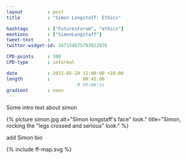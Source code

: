 ```yaml
---
layout         : post
title          : "Simon Longstaff: Ethics"

hashtags       : ["FuturesForum", "ethics"]
mentions       : ["SimonLongstaff"] 
tweet-text     :
twitter-widget-id: 347154675793022976

CPD-points     : 300
CPD-type       : informal

date           : 2015-05-28 12:00:00 +10:00
length         :            00:45:00
                          # hh:mm:ss
gradient       : noon
---
```

Some intro text about simon

{% picture simon.jpg alt="Simon longstaff's face" look." title="Simon, rocking the "legs crossed and serious" look." %}

add Simon bio

<div class="the-map flensing-deck">{% include ff-map.svg %}</div>